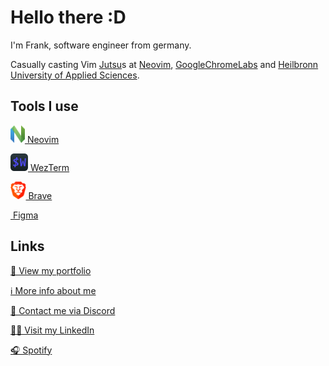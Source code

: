 # Hello there :D

I'm Frank, software engineer from germany.

Casually casting Vim [Jutsu](https://naruto.fandom.com/wiki/Jutsu)s at [Neovim](https://github.com/neovim), [GoogleChromeLabs](https://github.com/GoogleChromeLabs) and [Heilbronn University of Applied Sciences](https://www.hs-heilbronn.de/).

## Tools I use

<a href="https://neovim.io/" target="_blank"><img style="height: 2em" alt="" src="https://raw.githubusercontent.com/Frank-Mayer/Frank-Mayer/master/img/neovim.svg" /> Neovim</a> 

<a href="https://github.com/wez/wezterm" target="_blank"><img style="height: 2em" alt="" src="https://raw.githubusercontent.com/Frank-Mayer/Frank-Mayer/master/img/wezterm.svg" /> WezTerm</a>

<a href="https://brave.com/" target="_blank"><img style="height: 2em" alt="" src="https://raw.githubusercontent.com/Frank-Mayer/Frank-Mayer/master/img/brave.svg" /> Brave</a>

<a href="https://www.figma.com/" target="_blank"><img style="height: 2em" alt="" src="https://upload.wikimedia.org/wikipedia/commons/3/33/Figma-logo.svg" /> Figma</a>

## Links

[👀 View my portfolio](https://www.frank-mayer.io/#my_portfolio)

[ℹ️ More info about me](https://www.frank-mayer.io/#about_me)

[💬 Contact me via Discord](https://discordapp.com/users/383628783187394561)

[👨‍💻 Visit my LinkedIn](https://linkedin.com/in/frank-mayer-de)

[🎧 Spotify](https://open.spotify.com/user/u73d67nen42ugnzo2zucxqotd?si=9f0df48fb51c42f5)
